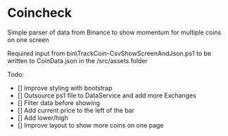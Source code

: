 # Coincheck

Simple parser of data from Binance to show momentum for multiple coins on one screen

Required input from bin\TrackCoin-CsvShowScreenAndJson.ps1 to be written to CoinData.json in the /src/assets folder


Todo:
- [] Improve styling with bootstrap
- [] Outsource ps1 file to DataService and add more Exchanges
- [] Filter data before showing
- [] Add current price to the left of the bar
- [] Add lower/high
- [] Improve layout to show more coins on one page
